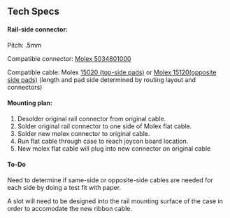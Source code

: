 ## Tech Specs

#### Rail-side connector:

Pitch: .5mm

Compatible connector: [Molex 5034801000](https://www.digikey.com/en/products/detail/molex/5034801000/2356624)

Compatible cable: Molex [15020 (top-side pads)](https://www.digikey.com/en/products/filter/flat-flex-ribbon-jumpers-cables/457?s=N4IgjCBcoBwJxVAYygMwIYBsDOBTANCAPZQDaIArAExhUgC6hADgC5QgDKLATgJYB2AcxABfQlQoxEIFJAw4CxMiAAsYAMwwAbAHYGzNpE48BwseAAM1abPl5CJSOVpgVF-SFbsufIaPFgWlo2aFj2Sk6WHl5GACJEAK4ARpi4-iAAtBDQMqEKDspU6gzmGSohcmGKjuTqrlTu9CLNQA) or [Molex 15120(opposite side pads)](https://www.digikey.com/en/products/filter/flat-flex-ribbon-jumpers-cables/457?s=N4IgjCBcoBwJxVAYygMwIYBsDOBTANCAPZQDaIArAExhUgC6hADgC5QgDKLATgJYB2AcxABfQlQoxEIFJAw4CxMiAAsYAMwwAbAHYGzNpE48BwseAAM1abPl5CJSOVpgVF-SFbsufIaPFgWlo2aFj2Sk6WHl5GACJEAK4ARpi4-iAAtBDQMqEKDspU6gzmGSohcmGKjs5gOhrF9CLNQA) (length and pad side determined by routing layout and connectors)



#### Mounting plan:

1. Desolder original rail connector from original cable.
2. Solder original rail connector to one side of Molex flat cable.
3. Solder new molex connector to original cable.
4. Run flat cable through case to reach joycon board location.
5. New molex flat cable will plug into new connector on original cable



#### To-Do

Need to determine if same-side or opposite-side cables are needed for each side by doing a test fit with paper.

A slot will need to be designed into the rail mounting surface of the case in order to accomodate the new ribbon cable.
